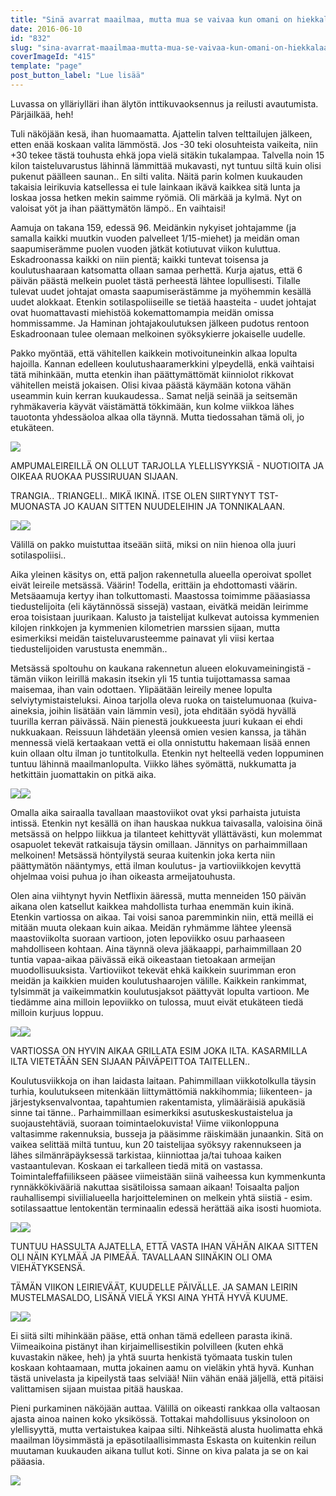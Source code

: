 ```yaml
---
title: "Sinä avarrat maailmaa, mutta mua se vaivaa kun omani on hiekkalaatikon kokoinen."
date: 2016-06-10
id: "832"
slug: "sina-avarrat-maailmaa-mutta-mua-se-vaivaa-kun-omani-on-hiekkalaatikon-kokoinen"
coverImageId: "415"
template: "page"
post_button_label: "Lue lisää"
---
```


Luvassa on ylläriylläri ihan älytön inttikuvaoksennus ja reilusti avautumista. Pärjäilkää, heh!

Tuli näköjään kesä, ihan huomaamatta. Ajattelin talven telttailujen jälkeen, etten enää koskaan valita lämmöstä. Jos -30 teki olosuhteista vaikeita, niin +30 tekee tästä touhusta ehkä jopa vielä sitäkin tukalampaa. Talvella noin 15 kilon taisteluvarustus lähinnä lämmittää mukavasti, nyt tuntuu siltä kuin olisi pukenut päälleen saunan.. En silti valita. Näitä parin kolmen kuukauden takaisia leirikuvia katsellessa ei tule lainkaan ikävä kaikkea sitä lunta ja loskaa jossa hetken mekin saimme ryömiä. Oli märkää ja kylmä. Nyt on valoisat yöt ja ihan päättymätön lämpö.. En vaihtaisi!

Aamuja on takana 159, edessä 96. Meidänkin nykyiset johtajamme (ja samalla kaikki muutkin vuoden palvelleet 1/15-miehet) ja meidän oman saapumiserämme puolen vuoden jätkät kotiutuvat viikon kuluttua. Eskadroonassa kaikki on niin pientä; kaikki tuntevat toisensa ja koulutushaaraan katsomatta ollaan samaa perhettä. Kurja ajatus, että 6 päivän päästä melkein puolet tästä perheestä lähtee lopullisesti. Tilalle tulevat uudet johtajat omasta saapumiserästämme ja myöhemmin kesällä uudet alokkaat. Etenkin sotilaspoliiseille se tietää haasteita - uudet johtajat ovat huomattavasti miehistöä kokemattomampia meidän omissa hommissamme. Ja Haminan johtajakoulutuksen jälkeen pudotus rentoon Eskadroonaan tulee olemaan melkoinen syöksykierre jokaiselle uudelle.

Pakko myöntää, että vähitellen kaikkein motivoituneinkin alkaa lopulta hajoilla. Kannan edelleen koulutushaaramerkkini ylpeydellä, enkä vaihtaisi tätä mihinkään, mutta etenkin ihan päättymättömät kiinniolot rikkovat vähitellen meistä jokaisen. Olisi kivaa päästä käymään kotona vähän useammin kuin kerran kuukaudessa.. Samat neljä seinää ja seitsemän ryhmäkaveria käyvät väistämättä tökkimään, kun kolme viikkoa lähes tauotonta yhdessäoloa alkaa olla täynnä. Mutta tiedossahan tämä oli, jo etukäteen.

[![](/images/1.png)](https://qpm.kda.mybluehost.me/wp-content/uploads/2016/06/1.png)

AMPUMALEIREILLÄ ON OLLUT TARJOLLA YLELLISYYKSIÄ - NUOTIOITA JA OIKEAA RUOKAA PUSSIRUUAN SIJAAN.

TRANGIA.. TRIANGELI.. MIKÄ IKINÄ. ITSE OLEN SIIRTYNYT TST-MUONASTA JO KAUAN SITTEN NUUDELEIHIN JA TONNIKALAAN.

[![](/images/7-300x200.png)](https://qpm.kda.mybluehost.me/wp-content/uploads/2016/06/7.png)[![](/images/18-300x200.png)](https://qpm.kda.mybluehost.me/wp-content/uploads/2016/06/18.png)

Välillä on pakko muistuttaa itseään siitä, miksi on niin hienoa olla juuri sotilaspoliisi..

Aika yleinen käsitys on, että paljon rakennetulla alueella operoivat spollet eivät leireile metsässä. Väärin! Todella, erittäin ja ehdottomasti väärin. Metsäaamuja kertyy ihan tolkuttomasti. Maastossa toimimme pääasiassa tiedustelijoita (eli käytännössä sissejä) vastaan, eivätkä meidän leirimme eroa toisistaan juurikaan. Kalusto ja taistelijat kulkevat autoissa kymmenien kilojen rinkkojen ja kymmenien kilometrien marssien sijaan, mutta esimerkiksi meidän taisteluvarusteemme painavat yli viisi kertaa tiedustelijoiden varustusta enemmän..

Metsässä spoltouhu on kaukana rakennetun alueen elokuvameiningistä - tämän viikon leirillä makasin itsekin yli 15 tuntia tuijottamassa samaa maisemaa, ihan vain odottaen. Ylipäätään leireily menee lopulta selviytymistaisteluksi. Ainoa tarjolla oleva ruoka on taistelumuonaa (kuiva-aineksia, joihin lisätään vain lämmin vesi), jota ehditään syödä hyvällä tuurilla kerran päivässä. Näin pienestä joukkueesta juuri kukaan ei ehdi nukkuakaan. Reissuun lähdetään yleensä omien vesien kanssa, ja tähän mennessä vielä kertaakaan vettä ei olla onnistuttu hakemaan lisää ennen kuin ollaan oltu ilman jo tuntitolkulla. Etenkin nyt helteellä veden loppuminen tuntuu lähinnä maailmanlopulta. Viikko lähes syömättä, nukkumatta ja hetkittäin juomattakin on pitkä aika.

[![](/images/17-300x200.png)](https://qpm.kda.mybluehost.me/wp-content/uploads/2016/06/17.png)[![](/images/3-300x200.png)](https://qpm.kda.mybluehost.me/wp-content/uploads/2016/06/3.png)

Omalla aika sairaalla tavallaan maastoviikot ovat yksi parhaista jutuista intissä. Etenkin nyt kesällä on ihan hauskaa nukkua taivasalla, valoisina öinä metsässä on helppo liikkua ja tilanteet kehittyvät yllättävästi, kun molemmat osapuolet tekevät ratkaisuja täysin omillaan. Jännitys on parhaimmillaan melkoinen! Metsässä höntyilystä seuraa kuitenkin joka kerta niin päättymätön nääntymys, että ilman koulutus- ja vartioviikkojen kevyttä ohjelmaa voisi puhua jo ihan oikeasta armeijatouhusta.

Olen aina viihtynyt hyvin Netflixin ääressä, mutta menneiden 150 päivän aikana olen katsellut kaikkea mahdollista turhaa enemmän kuin ikinä. Etenkin vartiossa on aikaa. Tai voisi sanoa paremminkin niin, että meillä ei mitään muuta olekaan kuin aikaa. Meidän ryhmämme lähtee yleensä maastoviikolta suoraan vartioon, joten lepoviikko osuu parhaaseen mahdolliseen kohtaan. Aina täynnä oleva jääkaappi, parhaimmillaan 20 tuntia vapaa-aikaa päivässä eikä oikeastaan tietoakaan armeijan muodollisuuksista. Vartioviikot tekevät ehkä kaikkein suurimman eron meidän ja kaikkien muiden koulutushaarojen välille. Kaikkein rankimmat, tylsimmät ja vaikeimmatkin koulutusjaksot päättyvät lopulta vartioon. Me tiedämme aina milloin lepoviikko on tulossa, muut eivät etukäteen tiedä milloin kurjuus loppuu.

[![](/images/27-image-200x300.png)](https://qpm.kda.mybluehost.me/wp-content/uploads/2016/06/27-image.png)[![](/images/9-200x300.png)](https://qpm.kda.mybluehost.me/wp-content/uploads/2016/06/9.png)

VARTIOSSA ON HYVIN AIKAA GRILLATA ESIM JOKA ILTA. KASARMILLA ILTA VIETETÄÄN SEN SIJAAN PÄIVÄPEITTOA TAITELLEN..

Koulutusviikkoja on ihan laidasta laitaan. Pahimmillaan viikkotolkulla täysin turhia, koulutukseen mitenkään liittymättömiä nakkihommia; liikenteen- ja järjestyksenvalvontaa, tapahtumien rakentamista, ylimääräisiä apukäsiä sinne tai tänne.. Parhaimmillaan esimerkiksi asutuskeskustaistelua ja suojaustehtäviä, suoraan toimintaelokuvista! Viime viikonloppuna valtasimme rakennuksia, busseja ja pääsimme räiskimään junaankin. Sitä on vaikea selittää miltä tuntuu, kun 20 taistelijaa syöksyy rakennukseen ja lähes silmänräpäyksessä tarkistaa, kiinniottaa ja/tai tuhoaa kaiken vastaantulevan. Koskaan ei tarkalleen tiedä mitä on vastassa. Toimintaleffafiilikseen pääsee viimeistään siinä vaiheessa kun kymmenkunta rynnäkkökivääriä nakuttaa sisätiloissa samaan aikaan! Toisaalta paljon rauhallisempi siviilialueella harjoitteleminen on melkein yhtä siistiä - esim. sotilassaattue lentokentän terminaalin edessä herättää aika isosti huomiota.

[![](/images/8-200x300.png)](https://qpm.kda.mybluehost.me/wp-content/uploads/2016/06/8.png)[![](/images/2-200x300.png)](https://qpm.kda.mybluehost.me/wp-content/uploads/2016/06/2.png)

TUNTUU HASSULTA AJATELLA, ETTÄ VASTA IHAN VÄHÄN AIKAA SITTEN OLI NÄIN KYLMÄÄ JA PIMEÄÄ. TAVALLAAN SIINÄKIN OLI OMA VIEHÄTYKSENSÄ.

TÄMÄN VIIKON LEIRIEVÄÄT, KUUDELLE PÄIVÄLLE. JA SAMAN LEIRIN MUSTELMASALDO, LISÄNÄ VIELÄ YKSI AINA YHTÄ HYVÄ KUUME.

[![](/images/15-200x300.png)](https://qpm.kda.mybluehost.me/wp-content/uploads/2016/06/15.png)[![](/images/16-200x300.png)](https://qpm.kda.mybluehost.me/wp-content/uploads/2016/06/16.png)

Ei siitä silti mihinkään pääse, että onhan tämä edelleen parasta ikinä. Viimeaikoina pistänyt ihan kirjaimellisestikin polvilleen (kuten ehkä kuvastakin näkee, heh) ja yhtä suurta henkistä työmaata tuskin tulen koskaan kohtaamaan, mutta jokainen aamu on vieläkin yhtä hyvä. Kunhan tästä univelasta ja kipeilystä taas selviää! Niin vähän enää jäljellä, että pitäisi valittamisen sijaan muistaa pitää hauskaa.

Pieni purkaminen näköjään auttaa. Välillä on oikeasti rankkaa olla valtaosan ajasta ainoa nainen koko yksikössä. Tottakai mahdollisuus yksinoloon on ylellisyyttä, mutta vertaistukea kaipaa silti. Nihkeästä alusta huolimatta ehkä maailman löysimmästä ja epäsotilaallisimmasta Eskasta on kuitenkin reilun muutaman kuukauden aikana tullut koti. Sinne on kiva palata ja se on kai pääasia.

[![](/images/62-image.png)](https://qpm.kda.mybluehost.me/wp-content/uploads/2016/06/62-image.png)
